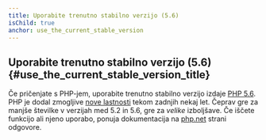 ```yaml
---
title: Uporabite trenutno stabilno verzijo (5.6)
isChild: true
anchor: use_the_current_stable_version
---
```


## Uporabite trenutno stabilno verzijo (5.6) {#use_the_current_stable_version_title}

Če pričenjate s PHP-jem, uporabite trenutno stabilno verzijo izdaje [PHP 5.6][php-release]. PHP je dodal zmogljive [nove lastnosti](#povzetek_jezika) tekom zadnjih nekaj let. Čeprav gre za manjše številke v verzijah med 5.2 in 5.6, gre za _velike_ izboljšave. Če iščete funkcijo ali njeno uporabo, ponuja dokumentacija na [php.net][php-docs] strani odgovore.

[php-release]: http://php.net/downloads.php
[php-docs]: http://php.net/manual/

